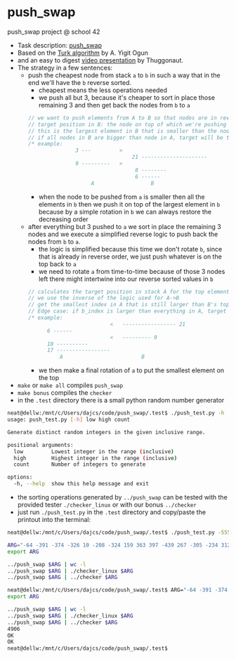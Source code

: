 # push_swap
push_swap project @ school 42

- Task description: [push_swap](.test/push_swap.pdf)
- Based on the [Turk algorithm](https://medium.com/@ayogun/push-swap-c1f5d2d41e97) by A. Yigit Ogun
- and an easy to digest [video presentation](https://www.youtube.com/watch?v=wRvipSG4Mmk&t=1272s) by Thuggonaut.
- The strategy in a few sentences:
  - push the cheapest node from stack `a` to `b` in such a way that in the end we'll have the `b` reverse sorted.
    - cheapest means the less operations needed
    - we push all but 3, because it's cheaper to sort in place those remaining 3 and then get back the nodes from `b` to `a`
    ```c
    // we want to push elements from A to B so that nodes are in reverse order in B
    // target position in B: the node on top of which we're pushing the node from A
    // this is the largest element in B that is smaller than the node in A
    // if all nodes in B are bigger than node in A, target will be the largest in B
    /* example:
                   3 ---         >
                                     21 ---------------------
                   9 ---------   >
                                      8 --------
                                      6 ------
                        A                  B
    ```
    - when the node to be pushed from `a` is smaller then all the elements in `b` then we push it on top of the largest element in `b` because by a simple rotation in `b` we can always restore the decreasing order
  - after everything but 3 pushed to `a` we sort in place the remaining 3 nodes and we execute a simplified reverse logic to push back the nodes from `b` to `a`.
    - the logic is simplified because this time we don't rotate `b`, since that is already in reverse order, we just push whatever is on the top back to `a`
    - we need to rotate `a` from time-to-time because of those 3 nodes left there might intertwine into our reverse sorted values in `b`
    ```c
    // calculates the target position in stack A for the top element of B
    // we use the inverse of the logic used for A->B
    // get the smallest index in A that is still larger than B's top node index
    // Edge case: if b_index is larger than everything in A, target is the smallest node
    /* example:
                              <   ----------------- 21
          6 ------
                              <   --------- 9
          10 ----------
          17 -----------------
              A                         B
    ```
    - we then make a final rotation of `a` to put the smallest element on the top
- `make` or `make all` compiles `push_swap`
- `make bonus` compiles the `checker`
- in the `.test` directory there is a small python random number generator

```bash
neat@dellw:/mnt/c/Users/dajcs/code/push_swap/.test$ ./push_test.py -h
usage: push_test.py [-h] low high count

Generate distinct random integers in the given inclusive range.

positional arguments:
  low         Lowest integer in the range (inclusive)
  high        Highest integer in the range (inclusive)
  count       Number of integers to generate

options:
  -h, --help  show this help message and exit
```

- the sorting operations generated by `../push_swap` can be tested with the provided tester `./checker_linux` or with our bonus `../checker`
- just run `./push_test.py` in the `.test` directory and copy/paste the printout into the terminal:

```bash
neat@dellw:/mnt/c/Users/dajcs/code/push_swap/.test$ ./push_test.py -555 555 500

ARG="-64 -391 -374 -326 10 -208 -324 159 363 397 -439 267 -305 -234 312 549 -53 339 -231 -471 400 -323 -340 -429 -101 -35 395 -191 -189 146 283 504 -56 -186 -529 536 -179 -428 -18 -59 511 6 38 -144 -464 550 11 -290 396 55 340 19 -104 -344 300 -82 211 -118 -99 -67 539 -54 462 -438 -247 386 -536 233 -265 348 265 271 544 28 -278 435 530 166 -188 523 196 429 -343 -264 -8 329 -111 -372 -527 70 -436 -138 -412 -94 -407 74 51 -217 -432 -371 352 410 -190 -176 417 471 260 195 -312 -525 -531 -80 -345 -383 54 -223 -285 -322 -221 165 553 252 317 -519 -493 120 -50 -49 -163 82 440 551 212 -449 -23 461 40 -79 -540 433 -338 361 -180 -9 -277 -183 -506 -61 210 548 -521 262 127 -201 -433 213 470 259 -503 -442 -103 -472 -423 12 209 -62 26 476 -483 464 85 327 160 -222 -78 399 198 -197 -360 517 -16 104 142 -55 -296 -207 228 -120 181 388 -307 106 254 239 277 -400 47 284 202 330 -409 -235 430 151 -300 -362 -81 -42 309 118 -177 354 -348 76 97 230 -40 333 200 450 173 -131 -337 -416 -507 -329 -266 205 347 136 -161 472 179 -224 -184 507 477 -368 -239 -280 -279 -236 -102 155 -72 -291 420 242 394 -497 -218 -505 -306 122 -145 385 98 368 -294 406 -389 -230 -549 143 124 505 278 188 -431 -286 369 -227 -4 -24 360 207 515 432 -469 516 -92 422 298 -90 346 -182 24 45 540 109 -299 -51 358 -282 -58 -29 -458 547 -63 77 -461 -119 135 -495 -196 -494 -297 480 496 292 -541 362 -496 437 113 177 -330 43 39 87 -382 335 428 147 -248 186 227 -146 -488 -253 -254 297 479 454 377 -69 162 153 33 287 93 5 -93 -149 -11 -357 -308 240 -552 466 538 -32 199 445 -6 -192 -259 521 -166 -468 367 -395 -137 52 -245 533 449 119 -125 -100 112 -522 161 178 -107 156 226 89 532 139 509 -199 -34 251 531 -251 281 -36 117 -538 194 -452 451 176 -157 -96 -273 316 -139 -86 376 -255 353 -130 221 -533 -485 65 -394 444 286 436 498 -516 355 -140 -547 -376 -319 -359 331 -474 75 -419 345 308 -487 -68 206 375 -75 30 441 220 -268 412 -346 80 42 128 218 -73 491 1 -19 -447 169 53 -390 -459 -95 325 -134 409 356 366 -388 288 -172 -520 478 78 -205 321 86 14 -156 -269 -385 71 158 282 -241 238 132 -85 495 520 167 446 246 -153 222 -422 134 268 -210 -257 -402 -309 -378 172 -539 492 -480 -249 524 314 -327 244";
export ARG

../push_swap $ARG | wc -l
../push_swap $ARG | ./checker_linux $ARG
../push_swap $ARG | ../checker $ARG

neat@dellw:/mnt/c/Users/dajcs/code/push_swap/.test$ ARG="-64 -391 -374 -326 10 -208 -324 159 363 397 -439 267 -305 -234 312 549 -53 339 -231 -471 400 -323 -340 -429 -101 -35 395 -191 -189 146 283 504 -56 -186 -529 536 -179 -428 -18 -59 511 6 38 -144 -464 550 11 -290 396 55 340 19 -104 -344 300 -82 211 -118 -99 -67 539 -54 462 -438 -247 386 -536 233 -265 348 265 271 544 28 -278 435 530 166 -188 523 196 429 -343 -264 -8 329 -111 -372 -527 70 -436 -138 -412 -94 -407 74 51 -217 -432 -371 352 410 -190 -176 417 471 260 195 -312 -525 -531 -80 -345 -383 54 -223 -285 -322 -221 165 553 252 317 -519 -493 120 -50 -49 -163 82 440 551 212 -449 -23 461 40 -79 -540 433 -338 361 -180 -9 -277 -183 -506 -61 210 548 -521 262 127 -201 -433 213 470 259 -503 -442 -103 -472 -423 12 209 -62 26 476 -483 464 85 327 160 -222 -78 399 198 -197 -360 517 -16 104 142 -55 -296 -207 228 -120 181 388 -307 106 254 239 277 -400 47 284 202 330 -409 -235 430 151 -300 -362 -81 -42 309 118 -177 354 -348 76 97 230 -40 333 200 450 173 -131 -337 -416 -507 -329 -266 205 347 136 -161 472 179 -224 -184 507 477 -368 -239 -280 -279 -236 -102 155 -72 -291 420 242 394 -497 -218 -505 -306 122 -145 385 98 368 -294 406 -389 -230 -549 143 124 505 278 188 -431 -286 369 -227 -4 -24 360 207 515 432 -469 516 -92 422 298 -90 346 -182 24 45 540 109 -299 -51 358 -282 -58 -29 -458 547 -63 77 -461 -119 135 -495 -196 -494 -297 480 496 292 -541 362 -496 437 113 177 -330 43 39 87 -382 335 428 147 -248 186 227 -146 -488 -253 -254 297 479 454 377 -69 162 153 33 287 93 5 -93 -149 -11 -357 -308 240 -552 466 538 -32 199 445 -6 -192 -259 521 -166 -468 367 -395 -137 52 -245 533 449 119 -125 -100 112 -522 161 178 -107 156 226 89 532 139 509 -199 -34 251 531 -251 281 -36 117 -538 194 -452 451 176 -157 -96 -273 316 -139 -86 376 -255 353 -130 221 -533 -485 65 -394 444 286 436 498 -516 355 -140 -547 -376 -319 -359 331 -474 75 -419 345 308 -487 -68 206 375 -75 30 441 220 -268 412 -346 80 42 128 218 -73 491 1 -19 -447 169 53 -390 -459 -95 325 -134 409 356 366 -388 288 -172 -520 478 78 -205 321 86 14 -156 -269 -385 71 158 282 -241 238 132 -85 495 520 167 446 246 -153 222 -422 134 268 -210 -257 -402 -309 -378 172 -539 492 -480 -249 524 314 -327 244";
export ARG

../push_swap $ARG | wc -l
../push_swap $ARG | ./checker_linux $ARG
../push_swap $ARG | ../checker $ARG
4906
OK
OK
neat@dellw:/mnt/c/Users/dajcs/code/push_swap/.test$
```
